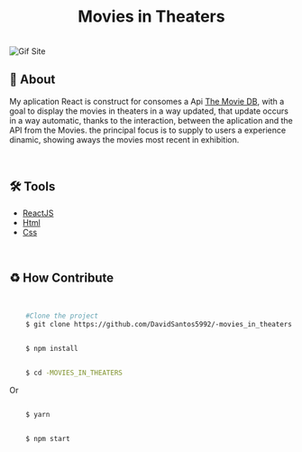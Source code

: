 <h1 align='center'>  
   Movies in Theaters 
 </h1>

<br>

   <img src="./assets/gifSite.gif" alt="Gif Site">

<br>


## 📕 About

My aplication React is construct for consomes a Api [The Movie DB](https://www.themoviedb.org/), with a goal to display the movies in theaters in a way updated, that update occurs in a way automatic, thanks to the interaction, between the aplication and the API from the Movies. the principal focus is to supply to users a experience dinamic, showing aways the movies most recent in exhibition. 


<br>

 ## 🛠️ Tools 
 
 - [ReactJS](https://legacy.reactjs.org/docs/getting-started.html)
 - [Html](https://developer.mozilla.org/en-US/docs/Web/HTML)
 - [Css](https://developer.mozilla.org/en-US/docs/Web/CSS)

<br>

## ♻️ How Contribute

<br>


````bash
    #Clone the project
    $ git clone https://github.com/DavidSantos5992/-movies_in_theaters.git
````

```` bash

    $ npm install  

````

```` bash

    $ cd -MOVIES_IN_THEATERS

````




<p> Or <p/>

```` bash

    $ yarn  

````

```` bash

    $ npm start

````


